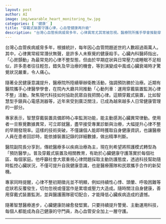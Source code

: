 ```yaml
---
layout: post
author: AI
image: img/wearable_heart_monitoring_tw.jpg
categories: [ '健康' ]
title: "穿戴式裝置守護心律，心血管健康再升級"
description: "台灣心血管疾病威脅多年，心律異常尤其常被忽視。醫療院所攜手學會推動穿戴式裝置檢測活動，助民眾即時掌握心律狀況，提高早期發現與預防治療率，讓智慧科技成為每個人健康管理的新利器。"
---
```

台灣心血管疾病威脅多年，根據統計，每年因心血管問題逝世的人數超過兩萬人。其中，心律異常經常潛伏無聲，是許多人未察覺的健康殺手。心臟內科醫師指出，「心房顫動」為最常見的心律不整型態，但由於早期症狀與日常壓力或睡眠不足相似，許多患者往往輕忽，錯失及早治療的機會，等到演變成中風或心臟衰竭時才驚覺狀況嚴重，令人痛心。

隨著全民健康意識提升，醫療院所陸續舉辦衛教活動，強調預防勝於治療。近期有醫院攜手心律醫學學會，在院內大廳共同推動「心動列車：運用穿戴裝置監測心律不整」活動，聚焦現代科技如何協助民眾自我把關心律。這類穿戴式裝置，比如智慧型手錶與心電感測器等，近年來受到廣泛關注，已成為越來越多人日常健康管理的一部分。

專家表示，智慧穿戴裝置具備即時心率監測功能，能主動感測心臟異常律動。使用者一旦察覺數據異常，可立即就醫，盡早接受專業診斷與治療，大幅提升心律不整的早期發現率。這樣的技術突破，不僅讓個人能即時獲取自身健康資訊，也讓醫療人員在患者回診時，能依據裝置記錄的詳細數據，做出精準判斷。

醫院副院長分享到，傳統醫療多以疾病治療為主，現在則希望將照護模式轉型為「預防醫學」。普及穿戴式裝置及相關教育，有助於心臟健康守護落實於每個社區、每個家庭。他呼籲社會大眾重視心律問題採取主動防護態度，透過科技幫助隨時監控心臟狀況，不僅可提升自我健康意識，也是醫療團隊和民眾攜手合作的新契機。

專家同時提醒，心律不整初期徵兆並不明顯，例如持續性心悸、頭暈、呼吸困難等症狀若反覆發生，切勿忽視或僅當作是累壞或壓力大造成。隨時關注自身健康，善用穿戴式裝置監測，並與醫護團隊密切配合，才能降低心臟疾病造成的遺憾。

隨著智慧醫療進步，心臟健康防線愈發堅實。只要持續提升警覺、主動運用科技，每個人都能成為自己健康的守門員，為心血管安全加上一層守護。

---